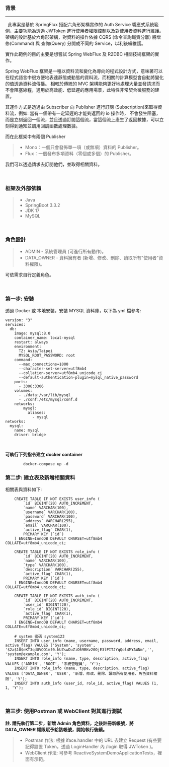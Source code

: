 <h3>背景</h3>
<hr />

&nbsp;&nbsp;此專案是基於 SpringFlux 搭配六角形架構實作的 Auth Service 響應式系統範例，主要功能為透過 JWToken 進行使用者權限控制以及對使用者資料進行維護。
架構的設計基於六角形架構，對資料的操作依據 CQRS (命令查詢職責分離) 將增修(Command) 與 查詢(Query) 分開成不同的 Service，以利後續維護。

實作此範例的目的主要是想嘗試 Spring WebFlux 及 R2DBC 相關技術框架的實作。

Spring WebFlux 框架是一種以資料流和變化為導向的程式設計方式，意味著可以在程式語言中很方便地表達靜態或動態的資料流，而相關的計算模型會自動將變化的值透過資料流傳播。
相較於傳統的 MVC 架構能夠更好地處理大量並發請求而不會阻塞線程，適用於高效能、低延遲的應用場景，此特性非常契合微服務的建置。

其運作方式是透過由 Subscriber 向 Publisher 進行訂閱 (Subscription)來取得資料流，例如: 當有一個帶有一定延遲的才能夠返回的 io 操作時，
不會發生阻塞，而是立刻返回一個流，並且透過訂閱這個流，當這個流上產生了返回數據，可以立刻得到通知並調用回調函數處理數據。

而在此框架中有兩個 Publisher 

> * Mono：一個只會發佈單一項（或無項）資料的 Publisher。
> * Flux：一個發布多項資料（零個或多個）的 Publisher。

我們可以透過請求去訂閱他們，並取得相關資料。


<br/>

<h3>框架及外部依賴</h3>

>* Java
>* SpringBoot 3.3.2
>* JDK 17
>* MySQL

<br/>
		     
<h3>角色設計</h3>

> * ADMIN - 系統管理員 (可進行所有動作)。
> * DATA_OWNER - 資料擁有者 (新增、修改、刪除、讀取所有"使用者"資料權限)。

可依需求自行定義角色。


<br/>

<h3>第一步: 安裝</h3>
	透過 Docker 或 本地安裝，安裝 MYSQL 資料庫，以下為 yml 檔參考:

```
version: "3"
services:
  db:
    image: mysql:8.0
    container_name: local-mysql
    restart: always
    environment:
      TZ: Asia/Taipei
      MYSQL_ROOT_PASSWORD: root 
    command:
      --max_connections=1000
      --character-set-server=utf8mb4
      --collation-server=utf8mb4_unicode_ci
      --default-authentication-plugin=mysql_native_password
    ports:
      - 3306:3306
    volumes:
      - ./data:/var/lib/mysql
      - ./conf:/etc/mysql/conf.d
    networks:
        mysql:
          aliases:
            - mysql
networks:
  mysql:
    name: mysql
    driver: bridge
```
<br/>


**可執行下列指令建立 docker container**

```
        docker-compose up -d
```




<h3>第二步: 建立表及新增相關資料</h3>
相關表與資料如下:

```
	CREATE TABLE IF NOT EXISTS user_info (
	    `id` BIGINT(20) AUTO_INCREMENT,
	    `name` VARCHAR(100),
	    `username` VARCHAR(100),
	    `password` VARCHAR(100),
	    `address` VARCHAR(255),
	    `email` VARCHAR(100),
	    `active_flag` CHAR(1),
	    PRIMARY KEY (`id`)
	) ENGINE=InnoDB DEFAULT CHARSET=utf8mb4 COLLATE=utf8mb4_unicode_ci;
	
	CREATE TABLE IF NOT EXISTS role_info (
	    `id` BIGINT(20) AUTO_INCREMENT,
	    `name` VARCHAR(100),
	    `type` VARCHAR(100),
	    `description` VARCHAR(255),
	    `active_flag` CHAR(1),
	    PRIMARY KEY (`id`)
	) ENGINE=InnoDB DEFAULT CHARSET=utf8mb4 COLLATE=utf8mb4_unicode_ci;
	
	CREATE TABLE IF NOT EXISTS auth_info (
	    `id` BIGINT(20) AUTO_INCREMENT,
	    `user_id` BIGINT(20),
	    `role_id` BIGINT(20),
	    `active_flag` CHAR(1),    
	    PRIMARY KEY (`id`)
	) ENGINE=InnoDB DEFAULT CHARSET=utf8mb4 COLLATE=utf8mb4_unicode_ci;

	# system 密碼 system123
	INSERT INTO user_info (name, username, password, address, email, active_flag) VALUES ('System', 'system', '$2a$10$eKT3qdUVQO1mf0.hUZswDuZiO69BKv20OjE3lPITJYqQol4MYAWNm','', 'system@example.com', 'Y');	
	INSERT INTO role_info (name, type, description, active_flag) VALUES ('ADMIN', 'ROOT', '系統管理員', 'Y');
	INSERT INTO role_info (name, type, description, active_flag) VALUES ('DATA_OWNER', 'USER', '新增、修改、刪除、讀取所有使用者、角色資料權限', 'Y');	
	INSERT INTO auth_info (user_id, role_id, active_flag) VALUES (1, 1, 'Y');
```

<br />


<h3>第三步: 使用Postman 或 WebClient 對其進行測試</h3>

**註. 請先執行第二步，新增 Admin 角色資料，之後註冊新帳號，將DATA_OWNER 權限賦予給該帳號，開始執行後續。**

> * Postman 作法:
根據 iface.handler 中的 URL 去建立 Request (有些要記得設置 Token，透過 LoginHandler 內 /login 取得 JWToken )。
> * WebClient 作法:
可參考 ReactiveSystemDemoApplicationTests，裡面有示範。


